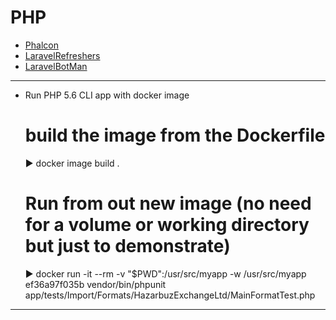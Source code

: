 # PHP #

- [Phalcon](Phalcon)
- [LaravelRefreshers](LaravelRefreshers)
- [LaravelBotMan](LaravelBotMan)

----
- Run PHP 5.6 CLI app with docker image
    
    # build the image from the Dockerfile
    ▶ docker image build .
    # Run from out new image (no need for a volume or working directory but just to demonstrate)
    ▶ docker run -it --rm -v "$PWD":/usr/src/myapp -w /usr/src/myapp ef36a97f035b vendor/bin/phpunit app/tests/Import/Formats/HazarbuzExchangeLtd/MainFormatTest.php

----

